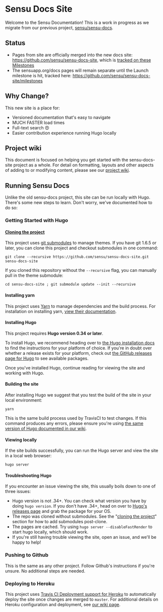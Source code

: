# Sensu Docs Site

Welcome to the Sensu Documentation! This is a work in progress as we migrate from our previous project, [sensu/sensu-docs](https://github.com/sensu/sensu-docs-site).

## Status

- Pages from site are officially merged into the new docs site: https://github.com/sensu/sensu-docs-site, which is [tracked on these Milestones](https://github.com/sensu/sensu-docs-site/milestones)
- The sensuapp.org/docs pages will remain separate until the Launch milestone is hit, tracked here: https://github.com/sensu/sensu-docs-site/milestones

## Why Change?

This new site is a place for:

- Versioned documentation that's easy to navigate
- MUCH FASTER load times
- Full-text search 😍
- Easier contribution experience running Hugo locally

## Project wiki

This document is focused on helping you get started with the sensu-docs-site project as a whole. For detail on formatting, layouts and other aspects of adding to or modifying content, please see our [project wiki](https://github.com/sensu/sensu-docs-site/wiki).

## Running Sensu Docs

Unlike the old sensu-docs project, this site can be run locally with Hugo. There's some new steps to learn. Don't worry, we've documented how to do so:

### Getting Started with Hugo

#### [Cloning the project](#cloning-the-project) 

This project uses [git submodules](https://git-scm.com/book/en/v2/Git-Tools-Submodules) to manage themes. If you have git 1.6.5 or later, you can clone this project and checkout submodules in one command:

```
git clone --recursive https://github.com/sensu/sensu-docs-site.git sensu-docs-site
```

If you cloned this repository without the `--recursive` flag, you can manually pull in the theme submodule:
```
cd sensu-docs-site ; git submodule update --init --recursive
```

#### Installing yarn

This project uses [Yarn](https://yarnpkg.com/) to manage dependencies and the build process. For installation
on installing yarn, [view their documentation](https://yarnpkg.com/lang/en/docs/install/).

#### Installing Hugo

This project requires **Hugo version 0.34 or later**.

To install Hugo, we recommend heading over to [the Hugo installation docs](http://gohugo.io/getting-started/installing/) to find the instructions for your platform of choice. If you're in doubt over whether a release exists for your platform, check out [the GitHub releases page for Hugo](https://github.com/gohugoio/hugo/releases) to see available packages. 

Once you've installed Hugo, continue reading for viewing the site and working with Hugo.

#### Building the site

After installing Hugo we suggest that you test the build of the site in your local environment:

```
yarn
```

This is the same build process used by TravisCI to test changes. If this command produces any errors, please ensure you're using [the same version of Hugo documented in our wiki](https://github.com/sensu/sensu-docs-site/wiki/Hugo-version-upgrades).


#### Viewing locally
If the site builds successfully, you can run the Hugo server and view the site in a local web browser:

```
hugo server
```

#### Troubleshooting Hugo
If you encounter an issue viewing the site, this usually boils down to one of three issues:
* Hugo version is not .34+. You can check what version you have by doing `hugo version`. If you don't have .34+, head on over to [Hugo's releases page](https://github.com/gohugoio/hugo/releases) and grab the package for your OS.
* The repo was cloned without submodules. See the "[cloning the project](#cloning-the-project)" section for how to add submodules post-clone.
* The pages are cached. Try using `hugo server --disableFastRender` to start hugo locally, which should work.
* If you're still having trouble viewing the site, open an issue, and we'll be happy to help!

### Pushing to Github
This is the same as any other project. Follow Github's instructions if you're unsure. No additional steps are needed.

### Deploying to Heroku
This project uses [Travis CI Deployment support for Heroku](https://docs.travis-ci.com/user/deployment/heroku/) to automatically deploy the site once changes are merged to `master`. For additional details on Heroku configuration and deployment, see [our wiki page](https://github.com/sensu/sensu-docs-site/wiki/Heroku-Configuration-and-Publishing).